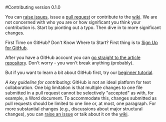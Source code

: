 #Contributing
version 0.1.0

You can [raise issues](https://github.com/ASU-CPI/github-experiment/issues), issue a [pull request](https://github.com/ASU-CPI/github-experiment/pulls) or contribute to the [wiki](https://github.com/ASU-CPI/github-experiment/wiki). We are not concerned with who you are or how significant you think your contribution is. Start by pionting out a typo. Then dive in to more significant changes.

First Time on GitHub? Don't Know Where to Start? First thing is to [Sign Up for GitHub](https://github.com/join).

After you have a GitHub account you can [go straight to the article repository](https://github.com/ASU-CPI/github-experiment/edit/master/article). Don't worry - you won't break anything (probably).

But if you want to learn a bit about GitHub first, try our [beginner tutorial](http://nextpolicychallenge.github.io/tutorial.html).

*A key guideline for contributing*: GitHub is not an ideal platform for text collaboration. One big limitation is that multiple changes to one file submitted in a pull request cannot be selectively "accepted" as with, for example, a Word document. To accommodate this, changes submitted as pull requests should be limited to one line or, at most, one paragraph. For more substantial changes (e.g., discussions about major structural changes), you can [raise an issue](https://github.com/ASU-CPI/github-experiment/issues) or talk about it on the [wiki](https://github.com/ASU-CPI/github-experiment/wiki). 
